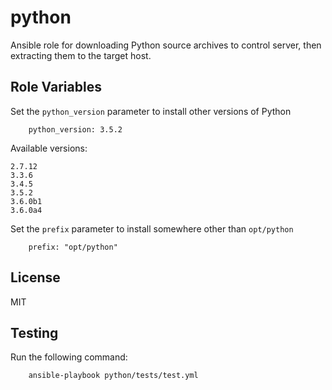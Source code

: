 python
=========

Ansible role for downloading Python source archives to control server, then extracting them to the target host.

Role Variables
--------------
Set the ```python_version``` parameter to install other versions of Python

        python_version: 3.5.2
        
Available versions:

    2.7.12
    3.3.6
    3.4.5
    3.5.2
    3.6.0b1
    3.6.0a4

Set the ```prefix``` parameter to install somewhere other than ```opt/python```

        prefix: "opt/python"

License
-------

MIT

Testing
-------
Run the following command:

        ansible-playbook python/tests/test.yml

